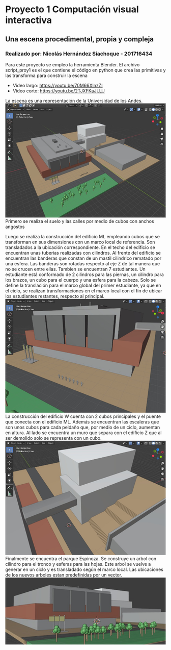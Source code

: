 # Proyecto 1 Computación visual interactiva
## Una escena procedimental, propia y compleja
### Realizado por: Nicolás Hernández Siachoque - 201716434

Para este proyecto se empleo la herramienta Blender. El archivo script_proy1 es el que contiene el código en python que crea las primitivas y las transforma para construir la escena
- Video largo: https://youtu.be/70M66XlnzZI
- Video corto: https://youtu.be/2TJXFKaJU_U


La escena es una representación de la Universidad de los Andes.
![Universidad](https://github.com/nicolash0125/proyecto1_cvi/raw/main/uni.jpeg)
Primero se realiza el suelo y las calles por medio de cubos con anchos angostos


Luego se realiza la construcción del edificio ML empleando cubos que se transforman en sus dimensiones con un marco local de referencia. Son transladados a la ubicación correspondiente. En el techo del edificio se encuentran unas tuberias realizadas con cilindros. Al frente del edificio se encuentran las banderas que constan de un mastil cilindrico rematado por una esfera. Las banderas son rotadas respecto al eje Z de tal manera que no se crucen entre ellas. Tambien se encuentran 7 estudiantes. Un estudiante está conformado de 2 cilindros para las piernas, un cilindro para los brazos, un cubo para el cuerpo y una esfera para la cabeza. Solo se define la translación para el marco global del primer estudiante, ya que en el ciclo, se realizan transformaciones en el marco local con el fin de ubicar los estudiantes restantes, respecto al principal.
![Edificio Ml](https://github.com/nicolash0125/proyecto1_cvi/raw/main/ml.jpeg)
La construcción del edificio W cuenta con 2 cubos principales y el puente que conecta con el edificio ML. Además se encuentran las escaleras que son unos cubos para cada peldaño que, por medio de un ciclo, aumentan en altura. Al lado se encuentra un muro que separa con el edificio Z que al ser demolido solo se representa con un cubo. 
![Edificio W](https://github.com/nicolash0125/proyecto1_cvi/raw/main/w.jpeg)
Finalmente se encuentra el parque Espinoza. Se construye un arbol con cilindro para el tronco y esferas para las hojas. Este arbol se vuelve a generar en un ciclo y es transladado según el marco local. Las ubicaciones de los nuevos arboles estan predefinidas por un vector.
![Parque Espinoza](https://github.com/nicolash0125/proyecto1_cvi/raw/main/esp.jpeg)
